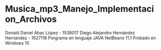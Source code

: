 # Musica_mp3_Manejo_Implementacion_Archivos
Donald Daniel Abac López - 1538017
Diego Alejandro Hernández Hernández - 1627118
Porgrama en lenguaje JAVA
NetBeans 11.1
Probado en Windows 10
